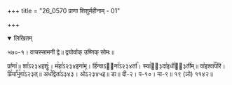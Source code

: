 +++
title = "26_0570 प्राणा शिशुर्महीनाम् - 01"

+++
<details open><summary>लिखितम्</summary>

५७०-१। वाचस्सामनी द्वे॥ द्वयोर्वाक् उष्णिक् सोमः॥

प्रा꣤णा꣥॥ शा꣣ऽ२३४इशूः꣥। म꣢हा꣣ऽ२३४इना꣥म्। हि꣡न्वाऽ२᳐ना꣣ऽ२३४र्ता꣥। स्या꣢ऽ᳐३दा꣡इधी꣢ऽ᳐३ती꣢म्॥ वा꣡इश्वा꣢꣯प꣡रि। प्रि꣢या꣣꣯भु꣢वा꣡ऽ२३त्॥ अ꣢ध꣣द्विता꣢ऽ३४३। ओ꣡ऽ२३४५इ॥ डा॥ दी-२। प-१०। मा-९॥ १९ (ञो) ११४२॥
</details>